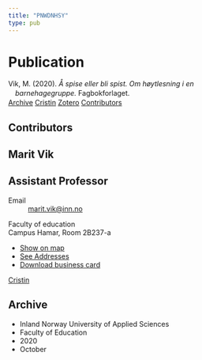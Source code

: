 ```yaml
---
title: "PNWDNHSY"
type: pub
---
```

<h1>Publication</h1>
<article id="csl-bib-container-PNWDNHSY" class="csl-bib-container">
  <div class="csl-bib-body" style="line-height: 1.35; padding-left: 1em; text-indent:-1em;">
  <div class="csl-entry">Vik, M. (2020). <i>&#xC5; spise eller bli spist. Om h&#xF8;ytlesning i en barnehagegruppe.</i> Fagbokforlaget.</div>
</div>
  <div class="csl-bib-buttons">
    <a href="#taxonomy-article-PNWDNHSY" class="csl-bib-button">Archive</a>
    <a href="https://app.cristin.no/results/show.jsf?id=1838861" alt="Cristin URL" class="csl-bib-button">Cristin</a>
    <a href="http://zotero.org/groups/5402882/items/PNWDNHSY" alt="Zotero URL" class="csl-bib-button">Zotero</a>
    <a href="#contributors-article-PNWDNHSY" class="csl-bib-button">Contributors</a>
  </div>
  <div id="csl-bib-meta-container-PNWDNHSY"></div>
</article>
<div id="csl-bib-meta-PNWDNHSY" class="csl-bib-meta">
  <article id="contributors-article-PNWDNHSY" class="contributors-article">
    <h1>Contributors</h1>
    <div class="personas"> <div class="vrtx-hinn-person-card"> <div class="photo"> <i class="lar la-user-circle missing-person"></i> </div> <div class="info"> <hgroup><h1>Marit Vik</h1> <h2>Assistant Professor</h2> </hgroup><dl> <dt>Email</dt> <dd> <a href="mailto:marit.vik@inn.no">marit.vik@inn.no</a> </dd> </dl> <p> Faculty of education<br> Campus Hamar, Room 2B237-a </p> <ul class="vrtx-hinn-links"> <li><a href="https://www.google.com/maps?q=60.796320,%2011.074390">Show on map</a></li> <li><a href="https://www.inn.no/english/find-an-employee/marit-vik.html#vrtx-hinn-addresses">See Addresses</a></li> <li><a href="https://www.inn.no/english/find-an-employee/marit-vik.html?vrtx=vcf">Download business card</a></li> </ul> </div> </div> <a href="https://app.cristin.no/persons/show.jsf?id=510000" alt="Cristin URL" class="personas-cristin">Cristin</a> </div>
  </article>
  <article id="taxonomy-article-PNWDNHSY" class="taxonomy-article">
    <h1>Archive</h1>
    <ul>
      <li>Inland Norway University of Applied Sciences</li>
      <li>Faculty of Education</li>
      <li>2020</li>
      <li>October</li>
    </ul>
  </article>
</div>
